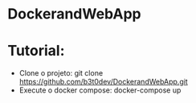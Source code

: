# DockerandWebApp

# Tutorial:

- Clone o projeto: git clone https://github.com/b3t0dev/DockerandWebApp.git
- Execute o docker compose: docker-compose up
